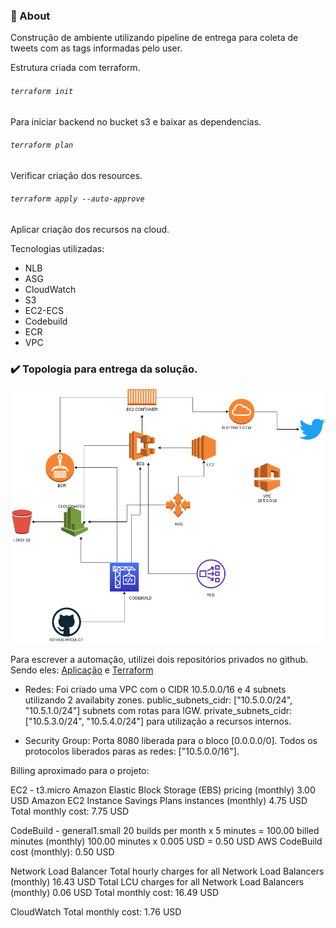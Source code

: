 
### :page_with_curl: About
Construção de ambiente utilizando pipeline de entrega para coleta de tweets com as tags informadas pelo user.

Estrutura criada com terraform. 

###### `terraform init`
Para iniciar backend no bucket s3 e baixar as dependencias.

###### `terraform plan`
Verificar criação dos resources.

###### `terraform apply --auto-approve`
Aplicar criação dos recursos na cloud.

Tecnologias utilizadas:
* NLB
* ASG
* CloudWatch
* S3
* EC2-ECS
* Codebuild
* ECR
* VPC

### :heavy_check_mark: Topologia para entrega da solução.

<p align="center">
  <img alt="" src="https://github.com/felipteixeira/terraform-twitter-project/blob/master/env/aws.png">
</p>

Para escrever a automação, utilizei dois repositórios privados no github.  
Sendo eles: [Aplicação](https://github.com/felipteixeira/twitter-app) e
[Terraform](https://github.com/felipteixeira/terraform-twitter-project)

* Redes:
    Foi criado uma VPC com o CIDR 10.5.0.0/16 e 4 subnets utilizando 2 availabity zones.
    public_subnets_cidr: ["10.5.0.0/24", "10.5.1.0/24"] subnets com rotas para IGW.
    private_subnets_cidr: ["10.5.3.0/24", "10.5.4.0/24"] para utilização a recursos internos.

* Security Group:
    Porta 8080 liberada para o bloco [0.0.0.0/0].
    Todos os protocolos liberados paras as redes: ["10.5.0.0/16"].


Billing aproximado para o projeto:

EC2 - t3.micro
Amazon Elastic Block Storage (EBS) pricing (monthly)
3.00 USD
Amazon EC2 Instance Savings Plans instances (monthly)
4.75 USD
Total monthly cost: 7.75 USD

CodeBuild - general1.small
20 builds per month x 5 minutes = 100.00 billed minutes (monthly)
100.00 minutes x 0.005 USD = 0.50 USD
AWS CodeBuild cost (monthly): 0.50 USD

Network Load Balancer
Total hourly charges for all Network Load Balancers (monthly)
16.43 USD
Total LCU charges for all Network Load Balancers (monthly)
0.06 USD
Total monthly cost: 16.49 USD

CloudWatch
Total monthly cost: 1.76 USD

